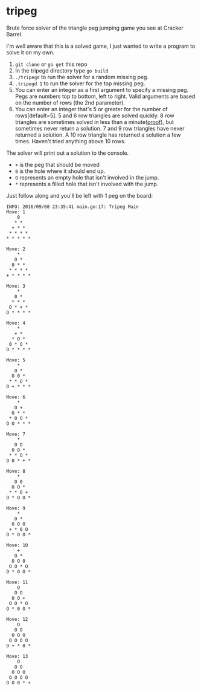# tripeg
Brute force solver of the triangle peg jumping game you see at Cracker Barrel.

I'm well aware that this is a solved game, I just wanted to write a program to solve it on my own.

1. `git clone` or `go get` this repo
1. In the tripegd directory type `go build`
1. `./tripegd` to run the solver for a random missing peg.
1. `.tripegd 1` to run the solver for the top missing peg.
  1. You can enter an integer as a first argument to specify a missing peg.  Pegs are numbers top to bottom, left to right.  Valid arguments are based on the number of rows (the 2nd parameter).
  1. You can enter an integer that's 5 or greater for the number of rows[default=5].  5 and 6 row triangles are solved quickly.  8 row triangles are sometimes solved in less than a minute([proof](https://gist.github.com/genghisjahn/6305d886454ffa87ed8efbf0a6ee949b)), but sometimes never return a solution.  7 and 9 row triangles have never returned  a solution.  A 10 row triangle has returned a solution a few times.  Haven't tried anything above 10 rows.

The solver will print out a solution to the console.  
* `+` is the peg that should be moved
* `0` is the hole where it should end up.  
* `O` represents an empty hole that isn't involved in the jump.  
* `*` represents a filled hole that isn't involved with the jump.

Just follow along and you'll be left with 1 peg on the board:
```
INFO: 2016/09/08 23:35:41 main.go:17: Tripeg Main
Move: 1
    0
   * *
  + * *
 * * * *
* * * * *

Move: 2
    *
   O *
  0 * *
 * * * *
+ * * * *

Move: 3
    *
   0 *
  * * *
 O * + *
O * * * *

Move: 4
    *
   + *
  * O *
 0 * O *
O * * * *

Move: 5
    *
   O *
  O 0 *
 * * O *
O + * * *

Move: 6
    *
   O +
  O * *
 * 0 O *
O O * * *

Move: 7
    *
   O O
  O O *
 * * O *
O 0 * + *

Move: 8
    *
   O 0
  O O *
 * * O +
O * O O *

Move: 9
    *
   O *
  O O O
 + * 0 O
O * O O *

Move: 10
    +
   O *
  O O 0
 O O * O
O * O O *

Move: 11
    O
   O O
  O O +
 O O * O
O * 0 O *

Move: 12
    O
   O O
  O O O
 O O O O
O + * 0 *

Move: 13
    O
   O O
  O O O
 O O O O
O O 0 * +
```
